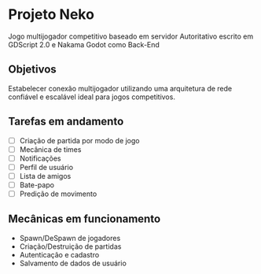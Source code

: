 # Projeto Neko
Jogo multijogador competitivo baseado em servidor Autoritativo escrito em GDScript 2.0 e Nakama Godot como Back-End

## Objetivos
Estabelecer conexão multijogador utilizando uma arquitetura de rede confiável e escalável ideal para jogos competitivos.

## Tarefas em andamento
- [ ] Criação de partida por modo de jogo
- [ ] Mecânica de times
- [ ] Notificações
- [ ] Perfil de usuário
- [ ] Lista de amigos
- [ ] Bate-papo
- [ ] Predição de movimento

## Mecânicas em funcionamento
- Spawn/DeSpawn de jogadores
- Criação/Destruição de partidas
- Autenticação e cadastro
- Salvamento de dados de usuário
